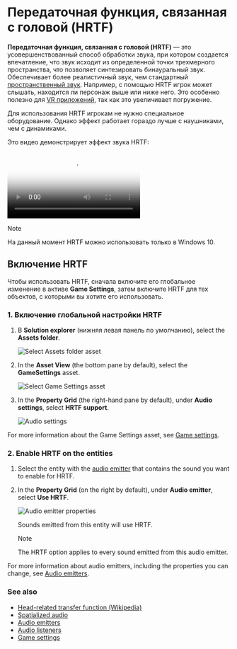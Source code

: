 ﻿# Передаточная функция, связанная с головой (HRTF)

**Передаточная функция, связанная с головой (HRTF)** — это усовершенствованный способ обработки звука, при котором создается впечатление, что звук исходит из определенной точки трехмерного пространства, что позволяет синтезировать бинауральный звук. Обеспечивает более реалистичный звук, чем стандартный [пространственный звук](spatialized-audio.md). Например, с помощью HRTF игрок может слышать, находится ли персонаж выше или ниже него. Это особенно полезно для [VR приложений](../virtual-reality/index.md), так как это увеличивает погружение.

Для использования HRTF игрокам не нужно специальное оборудование. Однако эффект работает гораздо лучше с наушниками, чем с динамиками.

Это видео демонстрирует эффект звука HRTF:

<p>
<video class="embed-responsive-item" poster="media/hrtf-first-frame.jpg" controls>
   <source src="media/hrtf.mp4" type="video/mp4">
</video>
</p>

>[!Note]
>На данный момент HRTF можно использовать только в Windows 10.

## Включение HRTF

Чтобы использовать HRTF, сначала включите его глобальное изменение в активе **Game Settings**, затем включите HRTF для тех объектов, с которыми вы хотите его использовать.

### 1. Включение глобальной настройки HRTF

1. В **Solution explorer** (нижняя левая панель по умолчанию), select the **Assets folder**.

    ![Select Assets folder asset](../game-studio/media/select-asset-folder.png)

2. In the **Asset View** (the bottom pane by default), select the **GameSettings** asset.

    ![Select Game Settings asset](../game-studio/media/select-game-settings-asset.png)

3. In the **Property Grid** (the right-hand pane by default), under **Audio settings**, select **HRTF support**.

    ![Audio settings](../game-studio/media/audio-settings.png)

For more information about the Game Settings asset, see [Game settings](../game-studio/game-settings.md).

### 2. Enable HRTF on the entities

1. Select the entity with the [audio emitter](audio-emitters.md) that contains the sound you want to enable for HRTF.

2. In the **Property Grid** (on the right by default), under **Audio emitter**, select **Use HRTF**.

    ![Audio emitter properties](media/audio-emitter-properties.png)

    Sounds emitted from this entity will use HRTF.

    >[!Note]
    >The HRTF option applies to every sound emitted from this audio emitter.
    
For more information about audio emitters, including the properties you can change, see [Audio emitters](audio-emitters.md).

### See also

* [Head-related transfer function (Wikipedia)](https://en.wikipedia.org/wiki/Head-related_transfer_function)
* [Spatialized audio](spatialized-audio.md)
* [Audio emitters](audio-emitters.md)
* [Audio listeners](audio-listeners.md)
* [Game settings](../game-studio/game-settings.md)